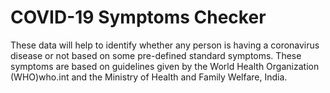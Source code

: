 # COVID-19 Symptoms Checker


These data will help to identify whether any person is having a coronavirus disease or not based on some pre-defined standard symptoms. These symptoms are based on guidelines given by the World Health Organization (WHO)who.int and the Ministry of Health and Family Welfare, India.
